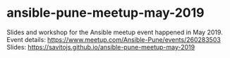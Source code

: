 # ansible-pune-meetup-may-2019
Slides and workshop for the Ansible meetup event happened in May 2019. 
Event details: https://www.meetup.com/Ansible-Pune/events/260283503
Slides: https://savitojs.github.io/ansible-pune-meetup-may-2019
